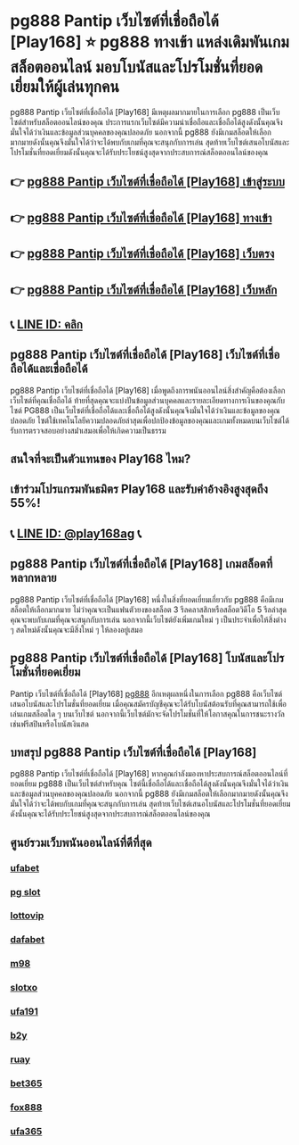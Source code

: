 
# pg888 Pantip เว็บไซต์ที่เชื่อถือได้ [Play168] ⭐ pg888 ทางเข้า แหล่งเดิมพันเกมสล็อตออนไลน์ มอบโบนัสและโปรโมชั่นที่ยอดเยี่ยมให้ผู้เล่นทุกคน

pg888 Pantip เว็บไซต์ที่เชื่อถือได้ [Play168] มีเหตุผลมากมายในการเลือก pg888 เป็นเว็บไซต์สําหรับสล็อตออนไลน์ของคุณ ประการแรกเว็บไซต์มีความน่าเชื่อถือและเชื่อถือได้สูงดังนั้นคุณจึงมั่นใจได้ว่าเงินและข้อมูลส่วนบุคคลของคุณปลอดภัย นอกจากนี้ pg888 ยังมีเกมสล็อตให้เลือกมากมายดังนั้นคุณจึงมั่นใจได้ว่าจะได้พบกับเกมที่คุณจะสนุกกับการเล่น สุดท้ายเว็บไซต์เสนอโบนัสและโปรโมชั่นที่ยอดเยี่ยมดังนั้นคุณจะได้รับประโยชน์สูงสุดจากประสบการณ์สล็อตออนไลน์ของคุณ

## 👉 [pg888 Pantip เว็บไซต์ที่เชื่อถือได้ [Play168] เข้าสู่ระบบ](https://bit.ly/3TCj9rY)
## 👉 [pg888 Pantip เว็บไซต์ที่เชื่อถือได้ [Play168] ทางเข้า](https://bit.ly/3TCj9rY)
## 👉 [pg888 Pantip เว็บไซต์ที่เชื่อถือได้ [Play168] เว็บตรง](https://bit.ly/3TCj9rY)
## 👉 [pg888 Pantip เว็บไซต์ที่เชื่อถือได้ [Play168] เว็บหลัก](https://bit.ly/3TCj9rY)
## 📞 [LINE ID: คลิก](https://line.me/R/ti/p/@342mcrfd)

## pg888 Pantip เว็บไซต์ที่เชื่อถือได้ [Play168] เว็บไซต์ที่เชื่อถือได้และเชื่อถือได้
pg888 Pantip เว็บไซต์ที่เชื่อถือได้ [Play168] เมื่อพูดถึงการพนันออนไลน์สิ่งสําคัญคือต้องเลือกเว็บไซต์ที่คุณเชื่อถือได้ ท้ายที่สุดคุณจะแบ่งปันข้อมูลส่วนบุคคลและรายละเอียดทางการเงินของคุณกับไซต์ PG888 เป็นเว็บไซต์ที่เชื่อถือได้และเชื่อถือได้สูงดังนั้นคุณจึงมั่นใจได้ว่าเงินและข้อมูลของคุณปลอดภัย ไซต์ใช้เทคโนโลยีความปลอดภัยล่าสุดเพื่อปกป้องข้อมูลของคุณและเกมทั้งหมดบนเว็บไซต์ได้รับการตรวจสอบอย่างสม่ําเสมอเพื่อให้เกิดความเป็นธรรม

## สนใจที่จะเป็นตัวแทนของ Play168 ไหม?
## เข้าร่วมโปรแกรมพันธมิตร Play168 และรับค่าอ้างอิงสูงสุดถึง 55%!
## 📞 [LINE ID: @play168ag](https://bit.ly/3RSGiFl) 📞

## pg888 Pantip เว็บไซต์ที่เชื่อถือได้ [Play168] เกมสล็อตที่หลากหลาย
pg888 Pantip เว็บไซต์ที่เชื่อถือได้ [Play168] หนึ่งในสิ่งที่ยอดเยี่ยมเกี่ยวกับ pg888 คือมีเกมสล็อตให้เลือกมากมาย ไม่ว่าคุณจะเป็นแฟนตัวยงของสล็อต 3 รีลคลาสสิกหรือสล็อตวิดีโอ 5 รีลล่าสุดคุณจะพบกับเกมที่คุณจะสนุกกับการเล่น นอกจากนี้เว็บไซต์ยังเพิ่มเกมใหม่ ๆ เป็นประจําเพื่อให้สิ่งต่าง ๆ สดใหม่ดังนั้นคุณจะมีสิ่งใหม่ ๆ ให้ลองอยู่เสมอ

## pg888 Pantip เว็บไซต์ที่เชื่อถือได้ [Play168] โบนัสและโปรโมชั่นที่ยอดเยี่ยม
Pantip เว็บไซต์ที่เชื่อถือได้ [Play168] [pg888](https://atom.io/packages/pg888-slot) อีกเหตุผลหนึ่งในการเลือก pg888 คือเว็บไซต์เสนอโบนัสและโปรโมชั่นที่ยอดเยี่ยม เมื่อคุณสมัครบัญชีคุณจะได้รับโบนัสต้อนรับที่คุณสามารถใช้เพื่อเล่นเกมสล็อตใด ๆ บนเว็บไซต์ นอกจากนี้เว็บไซต์มักจะจัดโปรโมชั่นที่ให้โอกาสคุณในการชนะรางวัลเช่นฟรีสปินหรือโบนัสเงินสด

## บทสรุป pg888 Pantip เว็บไซต์ที่เชื่อถือได้ [Play168]
pg888 Pantip เว็บไซต์ที่เชื่อถือได้ [Play168] หากคุณกําลังมองหาประสบการณ์สล็อตออนไลน์ที่ยอดเยี่ยม pg888 เป็นเว็บไซต์สําหรับคุณ ไซต์นี้เชื่อถือได้และเชื่อถือได้สูงดังนั้นคุณจึงมั่นใจได้ว่าเงินและข้อมูลส่วนบุคคลของคุณปลอดภัย นอกจากนี้ pg888 ยังมีเกมสล็อตให้เลือกมากมายดังนั้นคุณจึงมั่นใจได้ว่าจะได้พบกับเกมที่คุณจะสนุกกับการเล่น สุดท้ายเว็บไซต์เสนอโบนัสและโปรโมชั่นที่ยอดเยี่ยมดังนั้นคุณจะได้รับประโยชน์สูงสุดจากประสบการณ์สล็อตออนไลน์ของคุณ

## ศูนย์รวมเว็บพนันออนไลน์ที่ดีที่สุด
### [ufabet](https://atom.io/packages/ufabet)
### [pg slot](https://atom.io/themes/pg%20slot)
### [lottovip](https://atom.io/packages/lottovip)
### [dafabet](https://atom.io/packages/dafabet)
### [m98](https://atom.io/packages/m98)
### [slotxo](https://atom.io/packages/slotxo)
### [ufa191](https://atom.io/packages/ufa191)
### [b2y](https://atom.io/packages/b2y)
### [ruay](https://atom.io/themes/ruay)
### [bet365](https://atom.io/packages/bet365)
### [fox888](https://atom.io/packages/fox888)
### [ufa365](https://atom.io/packages/ufa365)